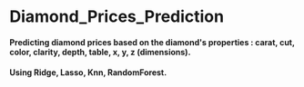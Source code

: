 # Diamond_Prices_Prediction
#### Predicting diamond prices based on the diamond's properties : carat, cut, color, clarity, depth, table, x, y, z (dimensions).
#### Using Ridge, Lasso, Knn, RandomForest.
